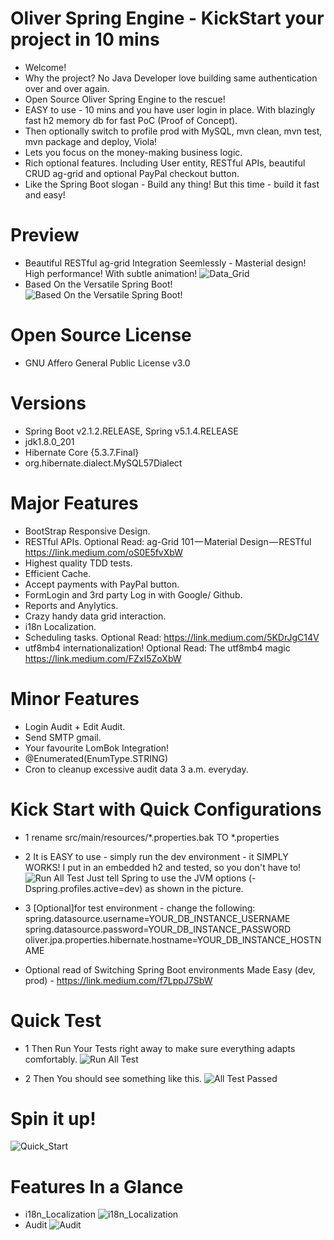 # Oliver Spring Engine -  KickStart your project in 10 mins
* Welcome! 
* Why the project? No Java Developer love building same authentication over and over again. 
* Open Source Oliver Spring Engine to the rescue! 
* EASY to use - 10 mins and you have user login in place. With blazingly fast h2 memory db for fast PoC (Proof of Concept). 
* Then optionally switch to profile prod with MySQL, mvn clean, mvn test, mvn package and deploy, Viola! 
* Lets you focus on the money-making business logic. 
* Rich optional features. Including User entity, RESTful APIs, beautiful CRUD ag-grid and optional PayPal checkout button. 
* Like the Spring Boot slogan - Build any thing! But this time - build it fast and easy! 

# Preview
* Beautiful RESTful ag-grid Integration Seemlessly - Masterial design! High performance! With subtle animation! 
![Data_Grid](https://raw.githubusercontent.com/oliverwreath/OpenSourceOliverSpringEngine/7c55fa802c8186e04261ec7274273e3c4bd613dd/src/main/resources/static/data-grid.png)
* Based On the Versatile Spring Boot!
![Based On the Versatile Spring Boot!](https://raw.githubusercontent.com/oliverwreath/OpenSourceOliverSpringEngine/8eac34c187e74a1fd31bbc5f5238e41e5cb2aa92/src/main/resources/static/ReadmePictures/BuildAnyThing.JPG)

# Open Source License 
* GNU Affero General Public License v3.0

# Versions
* Spring Boot v2.1.2.RELEASE, Spring v5.1.4.RELEASE
* jdk1.8.0_201
* Hibernate Core {5.3.7.Final}
* org.hibernate.dialect.MySQL57Dialect

# Major Features 
* BootStrap Responsive Design. 
* RESTful APIs. Optional Read: ag-Grid 101 — Material Design — RESTful https://link.medium.com/oS0E5fvXbW
* Highest quality TDD tests. 
* Efficient Cache. 
* Accept payments with PayPal button. 
* FormLogin and 3rd party Log in with Google/ Github. 
* Reports and Anylytics. 
* Crazy handy data grid interaction. 
* i18n Localization. 
* Scheduling tasks. Optional Read: https://link.medium.com/5KDrJgC14V
* utf8mb4 internationalization! Optional Read: The utf8mb4 magic https://link.medium.com/FZxI5ZoXbW

# Minor Features 
* Login Audit + Edit Audit.  
* Send SMTP gmail. 
* Your favourite LomBok Integration! 
* @Enumerated(EnumType.STRING)
* Cron to cleanup excessive audit data 3 a.m. everyday. 

# Kick Start with Quick Configurations 
* 1 rename src/main/resources/*.properties.bak TO *.properties

* 2 It is EASY to use - simply run the dev environment - it SIMPLY WORKS! I put in an embedded h2 and tested, so you don't have to! 
![Run All Test](https://raw.githubusercontent.com/oliverwreath/OpenSourceOliverSpringEngine/08c13116f7d63fdf1fd591a8e80cef575ac051e4/src/main/resources/static/ReadmePictures/KickStart.JPG)
Just tell Spring to use the JVM options (-Dspring.profiles.active=dev) as shown in the picture. 

* 3 [Optional]for test environment - change the following: 
spring.datasource.username=YOUR_DB_INSTANCE_USERNAME
spring.datasource.password=YOUR_DB_INSTANCE_PASSWORD
oliver.jpa.properties.hibernate.hostname=YOUR_DB_INSTANCE_HOSTNAME

* Optional read of Switching Spring Boot environments Made Easy (dev, prod) - https://link.medium.com/f7LppJ7SbW

# Quick Test 
* 1 Then Run Your Tests right away to make sure everything adapts comfortably. 
![Run All Test](https://github.com/oliverwreath/OpenSourceOliverSpringEngine/blob/master/src/main/resources/static/ReadmePictures/Run_All_Tests.png?raw=true)

* 2 Then You should see something like this. 
![All Test Passed](https://github.com/oliverwreath/OpenSourceOliverSpringEngine/blob/master/src/main/resources/static/ReadmePictures/Tests_All_Passed.png?raw=true)

# Spin it up! 
![Quick_Start](https://github.com/oliverwreath/OpenSourceOliverSpringEngine/blob/master/src/main/resources/static/ReadmePictures/Quick_Start.png?raw=true)

# Features In a Glance
* i18n_Localization
![i18n_Localization](https://github.com/oliverwreath/OpenSourceOliverSpringEngine/blob/master/src/main/resources/static/ReadmePictures/i18n.JPG?raw=true
)
* Audit
![Audit](https://github.com/oliverwreath/OpenSourceOliverSpringEngine/blob/master/src/main/resources/static/ReadmePictures/Audit.JPG?raw=true)
